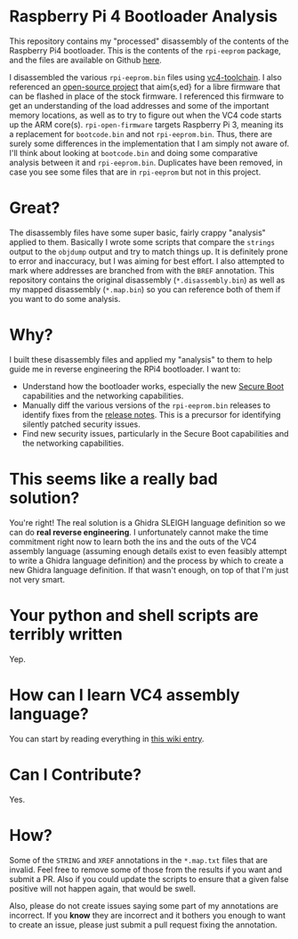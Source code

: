 # Raspberry Pi 4 Bootloader Analysis

This repository contains my "processed" disassembly of the contents of the Raspberry Pi4 bootloader.  This is the contents of the `rpi-eeprom` package, and the files are available on Github [here](https://github.com/raspberrypi/rpi-eeprom/tree/master/firmware).

I disassembled the various `rpi-eeprom.bin` files using [vc4-toolchain](https://github.com/itszor/vc4-toolchain).  I also referenced an [open-source project](https://github.com/christinaa/rpi-open-firmware) that aim{s,ed} for a libre firmware that can be flashed in place of the stock firmware. I referenced this firmware to get an understanding of the load addresses and some of the important memory locations, as well as to try to figure out when the VC4 code starts up the ARM core(s).  `rpi-open-firmware` targets Raspberry Pi 3, meaning its a replacement for `bootcode.bin` and not `rpi-eeprom.bin`.  Thus, there are surely some differences in the implementation that I am simply not aware of.  I'll think about looking at `bootcode.bin` and doing some comparative analysis between it and `rpi-eeprom.bin`. Duplicates have been removed, in case you see some files that are in `rpi-eeprom` but not in this project.

# Great?

The disassembly files have some super basic, fairly crappy "analysis" applied to them.  Basically I wrote some scripts that compare the `strings` output to the `objdump` output and try to match things up.  It is definitely prone to error and inaccuracy, but I was aiming for best effort.  I also attempted to mark where addresses are branched from with the `BREF` annotation. This repository contains the original disassembly (`*.disassembly.bin`) as well as my mapped disassembly (`*.map.bin`) so you can reference both of them if you want to do some analysis.

# Why?

I built these disassembly files and applied my "analysis" to them to help guide me in reverse engineering the RPi4 bootloader. I want to:

* Understand how the bootloader works, especially the new [Secure Boot](https://github.com/raspberrypi/usbboot/blob/master/secure-boot-recovery/README.md) capabilities and the networking capabilities.
* Manually diff the various versions of the `rpi-eeprom.bin` releases to identify fixes from the [release notes](https://github.com/raspberrypi/rpi-eeprom/blob/master/firmware/release-notes.md).  This is a precursor for identifying silently patched security issues.
* Find new security issues, particularly in the Secure Boot capabilities and the networking capabilities.

# This seems like a really bad solution?

You're right! The real solution is a Ghidra SLEIGH language definition so we can do **real reverse engineering**.  I unfortunately cannot make the time commitment right now to learn both the ins and the outs of the VC4 assembly language (assuming enough details exist to even feasibly attempt to write a Ghidra language definition) and the process by which to create a new Ghidra language definition. If that wasn't enough, on top of that I'm just not very smart.

# Your python and shell scripts are terribly written

Yep.

# How can I learn VC4 assembly language?

You can start by reading everything in [this wiki entry](https://github.com/hermanhermitage/videocoreiv/wiki/VideoCore-IV-Programmers-Manual).

# Can I Contribute?

Yes.

# How?

Some of the `STRING` and `XREF` annotations in the `*.map.txt` files that are invalid. Feel free to remove some of those from the results if you want and submit a PR.  Also if you could update the scripts to ensure that a given false positive will not happen again, that would be swell.

Also, please do not create issues saying some part of my annotations are incorrect.  If you **know** they are incorrect and it bothers you enough to want to create an issue, please just submit a pull request fixing the annotation.